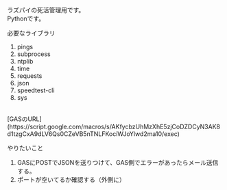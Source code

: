 ラズパイの死活管理用です。<br>
Pythonです。

必要なライブラリ
1. pings
2. subprocess
3. ntplib
4. time
5. requests
6. json
7. speedtest-cli
8. sys
<br>
[GASのURL](https://script.google.com/macros/s/AKfycbzUhMzXhE5zjCoDZDCyN3AK8d1tzgCxA9dLV6Qs0CZeVB5nTNLFKociWJoYlwd2ma10/exec)

やりたいこと
1. GASにPOSTでJSONを送りつけて、GAS側でエラーがあったらメール送信する。
2. ポートが空いてるか確認する（外側に）
